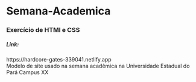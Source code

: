 # Semana-Academica
<h3>Exercício de HTMl e CSS</h3>
<h5>Link:</h5> 
https://hardcore-gates-339041.netlify.app<br>
Modelo de site usado na semana acadêmica na Universidade Estadual do Pará Campus XX
